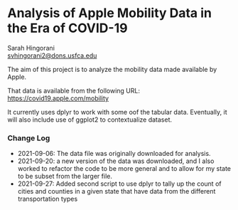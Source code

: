 # Analysis of Apple Mobility Data in the Era of COVID-19

Sarah Hingorani  
svhingorani2@dons.usfca.edu

The aim of this project is to analyze the mobility data made available by Apple.

That data is available from the following URL:
https://covid19.apple.com/mobility

It currently uses dplyr to work with some oof the tabular data. Eventually, it will also include use of ggplot2 to contextualize dataset.

### Change Log

* 2021-09-06: The data file was originally downloaded for analysis.
* 2021-09-20: a new version of the data was downloaded, and I also
worked to refactor the code to be more general and to allow for my state to be
subset from the larger file.
* 2021-09-27: Added second script to use dplyr to tally up the count of cities and counties in a given state that have data from the different transportation types
